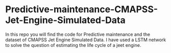 # Predictive-maintenance-CMAPSS-Jet-Engine-Simulated-Data
In this repo you will find the code for Predictive maintenance and the dataset of CMAPSS Jet Engine Simulated Data. I have used a LSTM network to solve the question of estimating the life cycle of a jeet engine.
